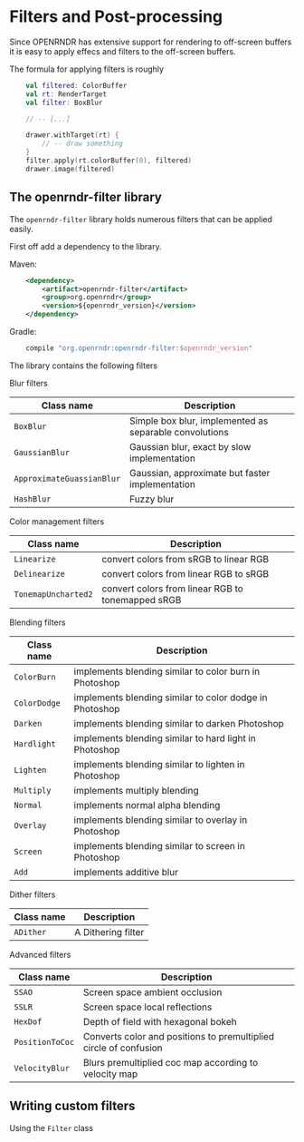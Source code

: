 # Filters and Post-processing

Since OPENRNDR has extensive support for rendering to off-screen buffers it is easy to apply effecs and filters
to the off-screen buffers.

The formula for applying filters is roughly

```kotlin
    val filtered: ColorBuffer
    val rt: RenderTarget
    val filter: BoxBlur

    // -- [...]

    drawer.withTarget(rt) {
        // -- draw something
    }
    filter.apply(rt.colorBuffer(0), filtered)
    drawer.image(filtered)
```


## The openrndr-filter library

The `openrndr-filter` library holds numerous filters that can be applied easily.

First off add a dependency to the library.

Maven:
```xml
    <dependency>
        <artifact>openrndr-filter</artifact>
        <group>org.openrndr</group>
        <version>${openrndr_version}</version>
    </dependency>
```

Gradle:
```groovy
    compile "org.openrndr:openrndr-filter:$openrndr_version"
```

The library contains the following filters

Blur filters

| Class name                | Description |
----------------------------|--------------
| `BoxBlur`                 | Simple box blur, implemented as separable convolutions |
| `GaussianBlur`            | Gaussian blur, exact by slow implementation |
| `ApproximateGuassianBlur` | Gaussian, approximate but faster implementation |
| `HashBlur`                | Fuzzy blur   |


Color management filters

| Class name          | Description |
----------------------|-------------
| `Linearize`         | convert colors from sRGB to linear RGB |
| `Delinearize`       | convert colors from linear RGB to sRGB |
| `TonemapUncharted2` | convert colors from linear RGB to tonemapped sRGB |

Blending filters

| Class name  | Description |
--------------|--------------
| `ColorBurn` | implements blending similar to color burn in Photoshop |
| `ColorDodge` | implements blending similar to color dodge in Photoshop |
| `Darken` | implements blending similar to darken Photoshop |
| `Hardlight` | implements blending similar to hard light in Photoshop |
| `Lighten` | implements blending similar to lighten in Photoshop |
| `Multiply` | implements multiply blending |
| `Normal` | implements normal alpha blending |
| `Overlay` | implements blending similar to overlay in Photoshop |
| `Screen` | implements blending similar to screen in Photoshop |
| `Add` | implements additive blur |

Dither filters

| Class name | Description |
-------------|--------------
| `ADither`  | A Dithering filter |


Advanced filters

| Class name | Description |
-------------|--------------
| `SSAO`     | Screen space ambient occlusion |
| `SSLR`     | Screen space local reflections |
| `HexDof`   | Depth of field with hexagonal bokeh |
| `PositionToCoc` | Converts color and positions to premultiplied circle of confusion |
| `VelocityBlur` | Blurs premultiplied coc map according to velocity map |

## Writing custom filters

Using the `Filter` class